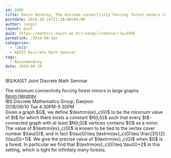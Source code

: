 ```yaml
---
id: 2495
title: Kevin Hendrey, The minimum connectivity forcing forest minors in large graphs
postdate: 2019-10-14T21:18:00+09:00
author: sangil
layout: post
guid: https://mathsci.kaist.ac.kr/~sangil/seminar/?p=2495
permalink: /2019-09-10/
categories:
  - "2019"
  - KAIST Discrete Math Seminar
tags:
  - KevinHendrey
date: 2019-09-10
---
```

IBS/KAIST Joint Discrete Math Seminar

<div class="talk">
  The minimum connectivity forcing forest minors in large graphs
</div>

<div class="speaker">
  <a href="https://sites.google.com/view/kevinhendrey">Kevin Hendrey</a><br /> IBS Discrete Mathematics Group, Daejeon
</div>

<div class="date">
  2019/09/10 Tue 4:30PM-5:30PM
</div>

<div class="abstract">
  Given a graph $G$, we define $\textrm{ex}_c(G)$ to be the minimum value of $t$ for which there exists a constant $N(t,G)$ such that every $t$-connected graph with at least $N(t,G)$ vertices contains $G$ as a minor. The value of $\textrm{ex}_c(G)$ is known to be tied to the vertex cover number $\tau(G)$, and in fact $\tau(G)\leq \textrm{ex}_c(G)\leq \frac{31}{2}(\tau(G)+1)$. We give the precise value of $\textrm{ex}_c(G)$ when $G$ is a forest. In particular we find that $\textrm{ex}_c(G)\leq \tau(G)+2$ in this setting, which is tight for infinitely many forests.
</div>